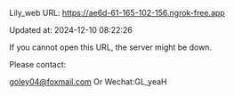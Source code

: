 Lily_web URL: https://ae6d-61-165-102-156.ngrok-free.app

Updated at: 2024-12-10 08:22:26

If you cannot open this URL, the server might be down.

Please contact: 

goley04@foxmail.com Or Wechat:GL_yeaH